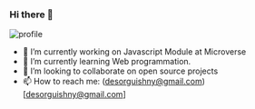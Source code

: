 ### Hi there 👋
![profile](https://www.canva.com/design/DAFDU7iipLk/7STKAiRIRuAgwjHq-wkcEQ/watch?utm_content=DAFDU7iipLk&utm_campaign=celebratory_first_publish&utm_medium=link&utm_source=celebratory_first_publish)
<!--
**desorgui/desorgui** is a ✨ _special_ ✨ repository because its `README.md` (this file) appears on your GitHub profile.

Here are some ideas to get you started:-->

- 🔭 I’m currently working on Javascript Module at Microverse
- 🌱 I’m currently learning Web programmation.
- 👯 I’m looking to collaborate on open source projects
- 📫 How to reach me: (desorguishny@gmail.com)[desorguishny@gmail.com]

<!--
- 🤔 I’m looking for help with ...
- 💬 Ask me about ...
- 😄 Pronouns: ...
- ⚡ Fun fact: ...
-->

